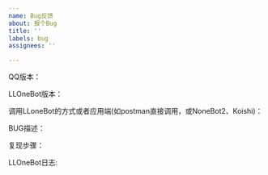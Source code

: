 ```yaml
---
name: Bug反馈
about: 报个Bug
title: ''
labels: bug
assignees: ''

---
```


QQ版本：

LLOneBot版本：

调用LLoneBot的方式或者应用端(如postman直接调用，或NoneBot2、Koishi)：

BUG描述：

复现步骤：

LLOneBot日志: